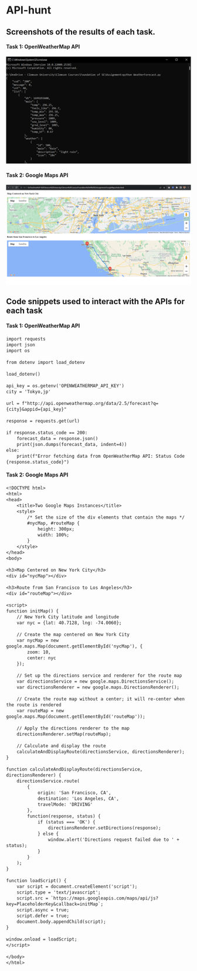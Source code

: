 # API-hunt

## Screenshots of the results of each task.

#### Task 1: OpenWeatherMap API
![weatherForecast Screenshot](https://github.com/rishav-karanjit/API-hunt/blob/main/outputs/weatherForecast.png)

#### Task 2: Google Maps API

![Google maps Screenshot](https://github.com/rishav-karanjit/API-hunt/blob/main/outputs/GoogleMaps.png)

## Code snippets used to interact with the APIs for each task

#### Task 1: OpenWeatherMap API

```
import requests
import json
import os

from dotenv import load_dotenv

load_dotenv()

api_key = os.getenv('OPENWEATHERMAP_API_KEY')
city = 'Tokyo,jp'

url = f"http://api.openweathermap.org/data/2.5/forecast?q={city}&appid={api_key}"

response = requests.get(url)

if response.status_code == 200:
    forecast_data = response.json()
    print(json.dumps(forecast_data, indent=4))
else:
    print(f"Error fetching data from OpenWeatherMap API: Status Code {response.status_code}")
```
#### Task 2: Google Maps API
```
<!DOCTYPE html>
<html>
<head>
    <title>Two Google Maps Instances</title>
    <style>
        /* Set the size of the div elements that contain the maps */
        #nycMap, #routeMap {
            height: 300px;
            width: 100%;
        }
    </style>
</head>
<body>

<h3>Map Centered on New York City</h3>
<div id="nycMap"></div>

<h3>Route from San Francisco to Los Angeles</h3>
<div id="routeMap"></div>

<script>
function initMap() {
    // New York City latitude and longitude
    var nyc = {lat: 40.7128, lng: -74.0060};

    // Create the map centered on New York City
    var nycMap = new google.maps.Map(document.getElementById('nycMap'), {
        zoom: 10,
        center: nyc
    });

    // Set up the directions service and renderer for the route map
    var directionsService = new google.maps.DirectionsService();
    var directionsRenderer = new google.maps.DirectionsRenderer();

    // Create the route map without a center; it will re-center when the route is rendered
    var routeMap = new google.maps.Map(document.getElementById('routeMap'));

    // Apply the directions renderer to the map
    directionsRenderer.setMap(routeMap);

    // Calculate and display the route
    calculateAndDisplayRoute(directionsService, directionsRenderer);
}

function calculateAndDisplayRoute(directionsService, directionsRenderer) {
    directionsService.route(
        {
            origin: 'San Francisco, CA',
            destination: 'Los Angeles, CA',
            travelMode: 'DRIVING'
        },
        function(response, status) {
            if (status === 'OK') {
                directionsRenderer.setDirections(response);
            } else {
                window.alert('Directions request failed due to ' + status);
            }
        }
    );
}

function loadScript() {
    var script = document.createElement('script');
    script.type = 'text/javascript';
    script.src = `https://maps.googleapis.com/maps/api/js?key=PlaceholderKey&callback=initMap`;
    script.async = true;
    script.defer = true;
    document.body.appendChild(script);
}

window.onload = loadScript;
</script>

</body>
</html>

```